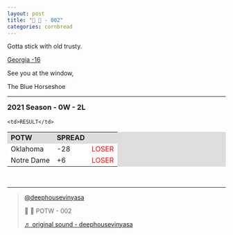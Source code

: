 ```yaml
---
layout: post
title: "🌽 🍞 - 002"
categories: cornbread
---
```

<p>Gotta stick with old trusty.</p>

<p><a href="https://www.tiktok.com/@deephousevinyasa/video/7024869743500807430?is_copy_url=0&is_from_webapp=v1&sender_device=pc&sender_web_id=7028408340628112901" target="_blank">
Georgia -16
</a></p>

<p>See you at the window,  </p>

<p>The Blue Horseshoe</p>

<hr>

<h3 style="margin-top:0px;">2021 Season - 0W - 2L</h3>

<table style="width:100%;background-color:#dddddd;">
  <tr style="font-weight:bold;">
    <td>POTW</td>
    <td>SPREAD</td>

    <td>RESULT</td>
  </tr>
  <tr style="background-color:#FFF;">
    <td>Oklahoma</td>
    <td>-28</td>
    <td style="color:red;">LOSER</td>
  </tr>
  <tr style="background-color:#FFF;">
    <td>Notre Dame</td>
    <td>+6</td>
    <td style="color:red;">LOSER</td>
  </tr>
</table>
<br>
<hr>


<blockquote class="tiktok-embed" cite="https://www.tiktok.com/@deephousevinyasa/video/7024869743500807430" data-video-id="7024869743500807430" style="max-width: 605px;min-width: 325px;" > <section> <a target="_blank" title="@deephousevinyasa" href="https://www.tiktok.com/@deephousevinyasa">@deephousevinyasa</a> <p>🌽 🍞 POTW - 002</p> <a target="_blank" title="♬ original sound - deephousevinyasa" href="https://www.tiktok.com/music/original-sound-7024869632909576966">♬ original sound - deephousevinyasa</a> </section> </blockquote> <script async src="https://www.tiktok.com/embed.js"></script>
